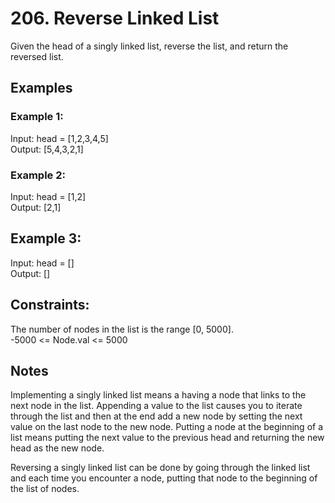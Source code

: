 # 206. Reverse Linked List

Given the head of a singly linked list, reverse the list, and return the reversed list.

## Examples

### Example 1:

Input: head = [1,2,3,4,5]  
Output: [5,4,3,2,1]  

### Example 2:

Input: head = [1,2]  
Output: [2,1]  

## Example 3:

Input: head = []  
Output: []  

## Constraints:

The number of nodes in the list is the range [0, 5000].  
-5000 <= Node.val <= 5000

## Notes

Implementing a singly linked list means a having a node that links to the next node in the list. Appending a value to the list causes you to iterate through the list and then at the end add a new node by setting the next value on the last node to the new node. Putting a node at the beginning of a list means putting the next value to the previous head and returning the new head as the new node.

Reversing a singly linked list can be done by going through the linked list and each time you encounter a node, putting that node to the beginning of the list of nodes.
